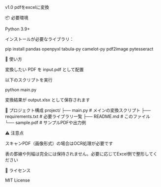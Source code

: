v1.0 pdfをexcelに変換

📦 必要環境

Python 3.9+

インストールが必要なライブラリ：

pip install pandas openpyxl tabula-py camelot-py pdf2image pytesseract

🚀 使い方

変換したい PDF を input.pdf として配置

以下のスクリプトを実行

python main.py


変換結果が output.xlsx として保存されます

📂 プロジェクト構成
project/
├── main.py        # メインの変換スクリプト
├── requirements.txt # 必要ライブラリ一覧
├── README.md      # このファイル
└── sample.pdf     # サンプルPDFや出力例


⚠️ 注意点

スキャンPDF（画像形式）の場合はOCR処理が必要です

表の罫線や列幅は完全には保持されません。必要に応じてExcel側で整形してください

📜 ライセンス

MIT License
